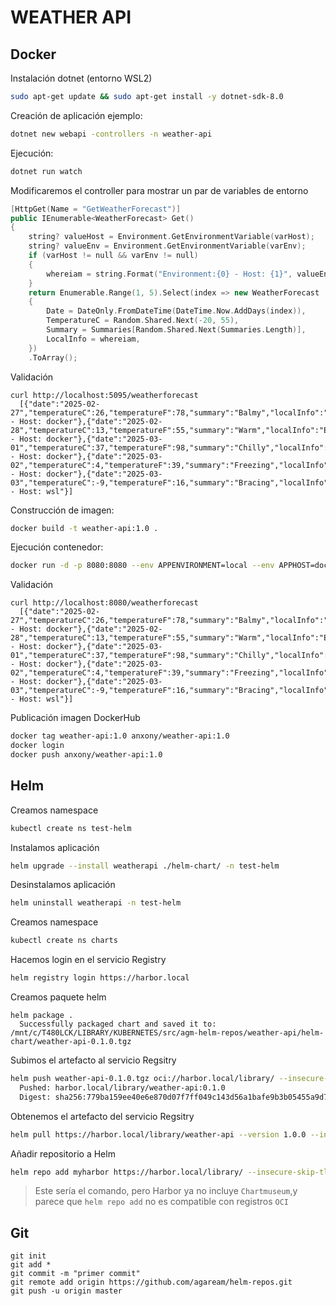 # WEATHER API

## Docker

Instalación dotnet (entorno WSL2)

```bash
sudo apt-get update && sudo apt-get install -y dotnet-sdk-8.0
```

Creación de aplicación ejemplo:

```bash
dotnet new webapi -controllers -n weather-api
```

Ejecución:

```bash
dotnet run watch
```

Modificaremos el controller para mostrar un par de variables de entorno
```c++
[HttpGet(Name = "GetWeatherForecast")]
public IEnumerable<WeatherForecast> Get()
{
    string? valueHost = Environment.GetEnvironmentVariable(varHost);
    string? valueEnv = Environment.GetEnvironmentVariable(varEnv);
    if (varHost != null && varEnv != null)
    {
        whereiam = string.Format("Environment:{0} - Host: {1}", valueEnv, valueHost);
    }
    return Enumerable.Range(1, 5).Select(index => new WeatherForecast
    {
        Date = DateOnly.FromDateTime(DateTime.Now.AddDays(index)),
        TemperatureC = Random.Shared.Next(-20, 55),
        Summary = Summaries[Random.Shared.Next(Summaries.Length)],
        LocalInfo = whereiam,
    })
    .ToArray();
```

Validación
```
curl http://localhost:5095/weatherforecast
  [{"date":"2025-02-27","temperatureC":26,"temperatureF":78,"summary":"Balmy","localInfo":"Environment:local - Host: docker"},{"date":"2025-02-28","temperatureC":13,"temperatureF":55,"summary":"Warm","localInfo":"Environment:local - Host: docker"},{"date":"2025-03-01","temperatureC":37,"temperatureF":98,"summary":"Chilly","localInfo":"Environment:local - Host: docker"},{"date":"2025-03-02","temperatureC":4,"temperatureF":39,"summary":"Freezing","localInfo":"Environment:local - Host: docker"},{"date":"2025-03-03","temperatureC":-9,"temperatureF":16,"summary":"Bracing","localInfo":"Environment:local - Host: wsl"}]
```


Construcción de imagen:

```bash
docker build -t weather-api:1.0 .
```

Ejecución contenedor:

```bash
docker run -d -p 8080:8080 --env APPENVIRONMENT=local --env APPHOST=docker --name weatherapi weather-api:1.0
```

Validación
```
curl http://localhost:8080/weatherforecast
  [{"date":"2025-02-27","temperatureC":26,"temperatureF":78,"summary":"Balmy","localInfo":"Environment:local - Host: docker"},{"date":"2025-02-28","temperatureC":13,"temperatureF":55,"summary":"Warm","localInfo":"Environment:local - Host: docker"},{"date":"2025-03-01","temperatureC":37,"temperatureF":98,"summary":"Chilly","localInfo":"Environment:local - Host: docker"},{"date":"2025-03-02","temperatureC":4,"temperatureF":39,"summary":"Freezing","localInfo":"Environment:local - Host: docker"},{"date":"2025-03-03","temperatureC":-9,"temperatureF":16,"summary":"Bracing","localInfo":"Environment:local - Host: wsl"}]
```


Publicación imagen DockerHub

```bash
docker tag weather-api:1.0 anxony/weather-api:1.0
docker login
docker push anxony/weather-api:1.0
```

## Helm

Creamos namespace
```bash
kubectl create ns test-helm
```

Instalamos aplicación
```bash
helm upgrade --install weatherapi ./helm-chart/ -n test-helm
```

Desinstalamos aplicación
```bash
helm uninstall weatherapi -n test-helm
```

Creamos namespace
```bash
kubectl create ns charts
```

Hacemos login en el servicio Registry
```bash
helm registry login https://harbor.local
```

Creamos paquete helm
```
helm package .
  Successfully packaged chart and saved it to: /mnt/c/T480LCK/LIBRARY/KUBERNETES/src/agm-helm-repos/weather-api/helm-chart/weather-api-0.1.0.tgz
```

Subimos el artefacto al servicio Regsitry
```bash
helm push weather-api-0.1.0.tgz oci://harbor.local/library/ --insecure-skip-tls-verify 
  Pushed: harbor.local/library/weather-api:0.1.0
  Digest: sha256:779ba159ee40e6e870d07f7ff049c143d56a1bafe9b3b05455a9d7a3f3283836
```

Obtenemos el artefacto del servicio Regsitry
```bash
helm pull https://harbor.local/library/weather-api --version 1.0.0 --insecure-skip-tls-verify
```
Añadir repositorio a Helm
```bash
helm repo add myharbor https://harbor.local/library/ --insecure-skip-tls-verify 
```
> Este sería el comando, pero Harbor ya no incluye `Chartmuseum`,y parece que `helm repo add` no es compatible con registros `OCI`

## Git
```
git init
git add *
git commit -m "primer commit"
git remote add origin https://github.com/agaream/helm-repos.git
git push -u origin master
```
